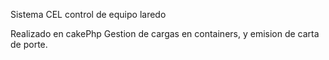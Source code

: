 Sistema CEL control de equipo laredo

Realizado en cakePhp
Gestion de cargas en containers, y emision de carta de porte.
